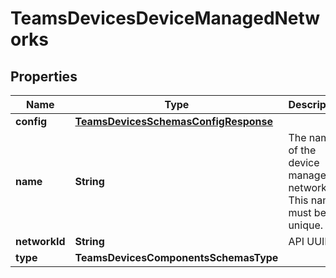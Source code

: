 

# TeamsDevicesDeviceManagedNetworks


## Properties

| Name | Type | Description | Notes |
|------------ | ------------- | ------------- | -------------|
|**config** | [**TeamsDevicesSchemasConfigResponse**](TeamsDevicesSchemasConfigResponse.md) |  |  [optional] |
|**name** | **String** | The name of the device managed network. This name must be unique. |  [optional] |
|**networkId** | **String** | API UUID. |  [optional] |
|**type** | **TeamsDevicesComponentsSchemasType** |  |  [optional] |



